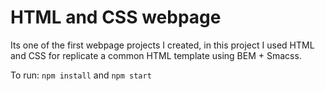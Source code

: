 # HTML and CSS webpage

Its one of the first webpage projects I created, in this project I used HTML and CSS for replicate a common HTML template using BEM + Smacss.

To run: 
`npm install` and `npm start`
